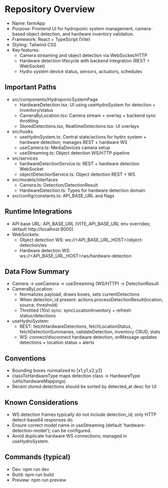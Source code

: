 # Repository Overview

- Name: farmApp
- Purpose: Frontend UI for hydroponic system management, camera-based object detection, and hardware inventory validation.
- Framework: React + TypeScript (Vite)
- Styling: Tailwind CSS
- Key features:
  - Camera streaming and object detection via WebSocket/HTTP
  - Hardware detection lifecycle with backend integration (REST + WebSocket)
  - Hydro system device status, sensors, actuators, schedules

## Important Paths
- src/components/HydroponicSystemPage
  - HardwareDetection.tsx: UI using useHydroSystem for detection + inventory/status
  - CameraByLocation.tsx: Camera stream + overlay + backend sync throttling
  - StoredDetections.tsx, RealtimeDetections.tsx: UI overlays
- src/hooks
  - useHydroSystem.ts: Central state/actions for hydro system + hardware detection; manages REST + hardware WS
  - useCamera.ts: MediaDevices camera setup
  - useStreaming.ts: Object detection WS/HTTP pipeline
- src/services
  - hardwareDetectionService.ts: REST + hardware detection WebSocket
  - objectDetectionService.ts: Object detection REST + WS
- src/models/interfaces
  - Camera.ts: Detection/DetectionResult
  - HardwareDetection.ts: Types for hardware detection domain
- src/config/constants.ts: API_BASE_URL and flags

## Runtime Integrations
- API base URL: API_BASE_URL (VITE_API_BASE_URL env overrides; default http://localhost:8000)
- WebSockets:
  - Object detection WS: ws://<API_BASE_URL_HOST>/object-detection/ws
  - Hardware detection WS: ws://<API_BASE_URL_HOST>/ws/hardware-detection

## Data Flow Summary
- Camera → useCamera → useStreaming (WS/HTTP) → DetectionResult
- CameraByLocation:
  - Normalizes payload, draws boxes, sets currentDetections
  - When detection_id present: actions.processDetectionResult(location, source, threshold)
  - Throttled (10s) sync: syncLocationInventory + refresh status/detections
- useHydroSystem:
  - REST: fetchHardwareDetections, fetchLocationStatus, fetchDetectionSummaries, validateDetection, inventory CRUD, stats
  - WS: connect/disconnect hardware detection, onMessage updates detections + location status + alerts

## Conventions
- Bounding boxes normalized to [x1,y1,x2,y2]
- classToHardwareType maps detection class → HardwareType (utils/hardwareMappings)
- Recent stored detections should be sorted by detected_at desc for UI

## Known Considerations
- WS detection frames typically do not include detection_id; only HTTP detect-base64 responses do.
- Ensure correct model name in useStreaming (default 'hardware-detection-model'); can be configured.
- Avoid duplicate hardware WS connections; managed in useHydroSystem.

## Commands (typical)
- Dev: npm run dev
- Build: npm run build
- Preview: npm run preview
